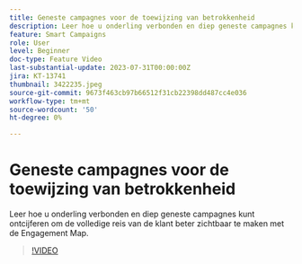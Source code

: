 ```yaml
---
title: Geneste campagnes voor de toewijzing van betrokkenheid
description: Leer hoe u onderling verbonden en diep geneste campagnes kunt ontcijferen om de volledige reis van de klant beter zichtbaar te maken met de Engagement Map.
feature: Smart Campaigns
role: User
level: Beginner
doc-type: Feature Video
last-substantial-update: 2023-07-31T00:00:00Z
jira: KT-13741
thumbnail: 3422235.jpeg
source-git-commit: 9673f463cb97b66512f31cb22398dd487cc4e036
workflow-type: tm+mt
source-wordcount: '50'
ht-degree: 0%

---
```



# Geneste campagnes voor de toewijzing van betrokkenheid

Leer hoe u onderling verbonden en diep geneste campagnes kunt ontcijferen om de volledige reis van de klant beter zichtbaar te maken met de Engagement Map.

>[!VIDEO](https://video.tv.adobe.com/v/3422235/?learn=on)

